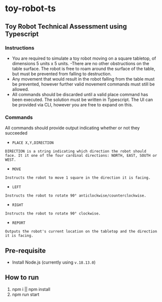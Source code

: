 # toy-robot-ts
## Toy Robot Technical Assessment using Typescript
### Instructions
- You are required to simulate a toy robot moving on a square tabletop, of dimensions 5 units x 5 units.
-There are no other obstructions on the table surface. The robot is free to roam around the surface of the table, but must be prevented from falling to destruction.
- Any movement that would result in the robot falling from the table must be prevented, however further valid movement commands must still be allowed.
- All commands should be discarded until a valid place command has been executed.
The solution must be written in Typescript.
The UI can be provided via CLI, however you are free to expand on this.

### Commands
All commands should provide output indicating whether or not they succeeded

- `PLACE X,Y,DIRECTION`
```X and Y are integers that indicate a location on the tabletop.
DIRECTION is a string indicating which direction the robot should face. It it one of the four cardinal directions: NORTH, EAST, SOUTH or WEST.
```
- `MOVE`
```
Instructs the robot to move 1 square in the direction it is facing.
```
- `LEFT`
```
Instructs the robot to rotate 90° anticlockwise/counterclockwise.
```
- `RIGHT`
```
Instructs the robot to rotate 90° clockwise.
```
- `REPORT`
```
Outputs the robot's current location on the tabletop and the direction it is facing.
```

## Pre-requisite
- Install Node.js (currently using `v.18.13.0`)

## How to run
1. npm i || npm install
2. npm run start
